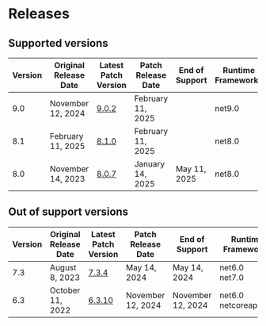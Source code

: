 # Releases

## Supported versions

| Version | Original Release Date | Latest Patch Version | Patch Release Date | End of Support | Runtime Frameworks |
| --- | --- | --- | --- | --- | --- |
| 9.0 | November 12, 2024 | [9.0.2](https://github.com/dotnet/dotnet-monitor/releases/tag/v9.0.2) | February 11, 2025 |  | net9.0 |
| 8.1 | February 11, 2025 | [8.1.0](https://github.com/dotnet/dotnet-monitor/releases/tag/v8.1.0) | February 11, 2025 |  | net8.0 |
| 8.0 | November 14, 2023 | [8.0.7](https://github.com/dotnet/dotnet-monitor/releases/tag/v8.0.7) | January 14, 2025 | May 11, 2025 | net8.0 |


## Out of support versions

| Version | Original Release Date | Latest Patch Version | Patch Release Date | End of Support | Runtime Frameworks |
| --- | --- | --- | --- | --- | --- |
| 7.3 | August 8, 2023 | [7.3.4](https://github.com/dotnet/dotnet-monitor/releases/tag/v7.3.4) | May 14, 2024 | May 14, 2024 | net6.0<br/>net7.0 |
| 6.3 | October 11, 2022 | [6.3.10](https://github.com/dotnet/dotnet-monitor/releases/tag/v6.3.10) | November 12, 2024 | November 12, 2024 | net6.0<br/>netcoreapp3.1 |


